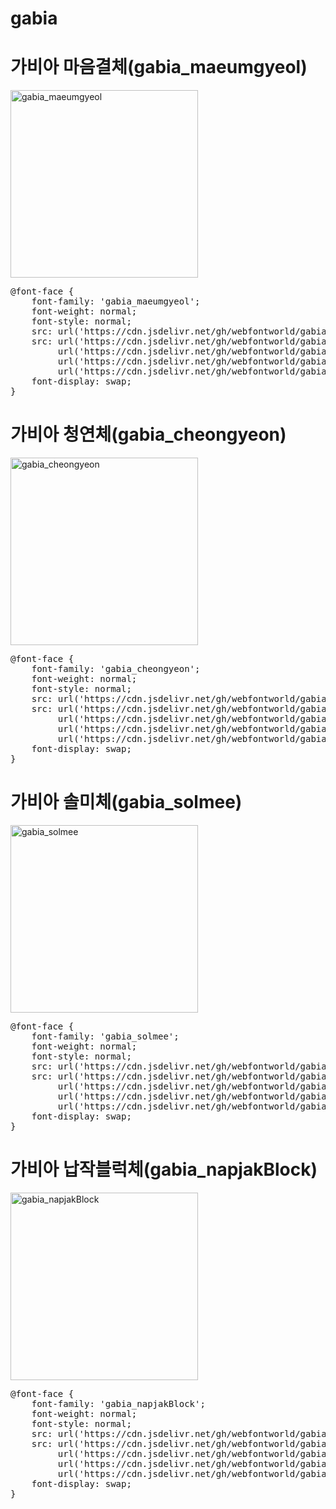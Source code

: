 # gabia

# 가비아 마음결체(gabia_maeumgyeol)

<a href="https://wess.tistory.com" target="_blank">
    <img src="https://webfontworld.github.io/gabia/gabia_maeumgyeol.jpg" alt="gabia_maeumgyeol" style="width:300px">
</a>
<pre>
@font-face {
    font-family: 'gabia_maeumgyeol';
    font-weight: normal;
    font-style: normal;
    src: url('https://cdn.jsdelivr.net/gh/webfontworld/gabia/gabia_maeumgyeol.eot');
    src: url('https://cdn.jsdelivr.net/gh/webfontworld/gabia/gabia_maeumgyeol.eot?#iefix') format('embedded-opentype'),
         url('https://cdn.jsdelivr.net/gh/webfontworld/gabia/gabia_maeumgyeol.woff2') format('woff2'),
         url('https://cdn.jsdelivr.net/gh/webfontworld/gabia/gabia_maeumgyeol.woff') format('woff'),
         url('https://cdn.jsdelivr.net/gh/webfontworld/gabia/gabia_maeumgyeol.ttf') format("truetype");
    font-display: swap;
} 
</pre>


# 가비아 청연체(gabia_cheongyeon)

<a href="https://wess.tistory.com" target="_blank">
    <img src="https://webfontworld.github.io/gabia/gabia_cheongyeon.jpg" alt="gabia_cheongyeon" style="width:300px">
</a>
<pre>
@font-face {
    font-family: 'gabia_cheongyeon';
    font-weight: normal;
    font-style: normal;
    src: url('https://cdn.jsdelivr.net/gh/webfontworld/gabia/gabia_cheongyeon.eot');
    src: url('https://cdn.jsdelivr.net/gh/webfontworld/gabia/gabia_cheongyeon.eot?#iefix') format('embedded-opentype'),
         url('https://cdn.jsdelivr.net/gh/webfontworld/gabia/gabia_cheongyeon.woff2') format('woff2'),
         url('https://cdn.jsdelivr.net/gh/webfontworld/gabia/gabia_cheongyeon.woff') format('woff'),
         url('https://cdn.jsdelivr.net/gh/webfontworld/gabia/gabia_cheongyeon.ttf') format("truetype");
    font-display: swap;
} 
</pre>

# 가비아 솔미체(gabia_solmee)

<a href="https://wess.tistory.com" target="_blank">
    <img src="https://webfontworld.github.io/gabia/gabia_solmee.jpg" alt="gabia_solmee" style="width:300px">
</a>
<pre>
@font-face {
    font-family: 'gabia_solmee';
    font-weight: normal;
    font-style: normal;
    src: url('https://cdn.jsdelivr.net/gh/webfontworld/gabia/gabia_solmee.eot');
    src: url('https://cdn.jsdelivr.net/gh/webfontworld/gabia/gabia_solmee.eot?#iefix') format('embedded-opentype'),
         url('https://cdn.jsdelivr.net/gh/webfontworld/gabia/gabia_solmee.woff2') format('woff2'),
         url('https://cdn.jsdelivr.net/gh/webfontworld/gabia/gabia_solmee.woff') format('woff'),
         url('https://cdn.jsdelivr.net/gh/webfontworld/gabia/gabia_solmee.ttf') format("truetype");
    font-display: swap;
} 
</pre>


# 가비아 납작블럭체(gabia_napjakBlock)

<a href="https://wess.tistory.com" target="_blank">
    <img src="https://webfontworld.github.io/gabia/gabia_napjakBlock.jpg" alt="gabia_napjakBlock" style="width:300px">
</a>
<pre>
@font-face {
    font-family: 'gabia_napjakBlock';
    font-weight: normal;
    font-style: normal;
    src: url('https://cdn.jsdelivr.net/gh/webfontworld/gabia/gabia_napjakBlock.eot');
    src: url('https://cdn.jsdelivr.net/gh/webfontworld/gabia/gabia_napjakBlock.eot?#iefix') format('embedded-opentype'),
         url('https://cdn.jsdelivr.net/gh/webfontworld/gabia/gabia_napjakBlock.woff2') format('woff2'),
         url('https://cdn.jsdelivr.net/gh/webfontworld/gabia/gabia_napjakBlock.woff') format('woff'),
         url('https://cdn.jsdelivr.net/gh/webfontworld/gabia/gabia_napjakBlock.ttf') format("truetype");
    font-display: swap;
} 
</pre>
